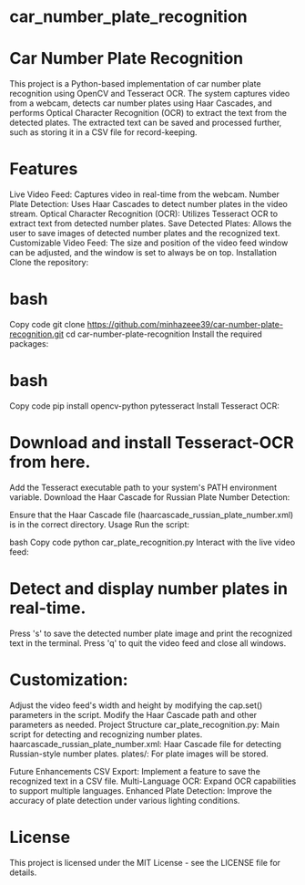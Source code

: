 # car_number_plate_recognition
# Car Number Plate Recognition
This project is a Python-based implementation of car number plate recognition using OpenCV and Tesseract OCR. The system captures video from a webcam, detects car number plates using Haar Cascades, and performs Optical Character Recognition (OCR) to extract the text from the detected plates. The extracted text can be saved and processed further, such as storing it in a CSV file for record-keeping.

# Features
Live Video Feed: Captures video in real-time from the webcam.
Number Plate Detection: Uses Haar Cascades to detect number plates in the video stream.
Optical Character Recognition (OCR): Utilizes Tesseract OCR to extract text from detected number plates.
Save Detected Plates: Allows the user to save images of detected number plates and the recognized text.
Customizable Video Feed: The size and position of the video feed window can be adjusted, and the window is set to always be on top.
Installation
Clone the repository:

# bash
Copy code
git clone https://github.com/minhazeee39/car-number-plate-recognition.git
cd car-number-plate-recognition
Install the required packages:

# bash
Copy code
pip install opencv-python pytesseract
Install Tesseract OCR:

# Download and install Tesseract-OCR from here.
Add the Tesseract executable path to your system's PATH environment variable.
Download the Haar Cascade for Russian Plate Number Detection:

Ensure that the Haar Cascade file (haarcascade_russian_plate_number.xml) is in the correct directory.
Usage
Run the script:

bash
Copy code
python car_plate_recognition.py
Interact with the live video feed:

# Detect and display number plates in real-time.
Press 's' to save the detected number plate image and print the recognized text in the terminal.
Press 'q' to quit the video feed and close all windows.
# Customization:
Adjust the video feed's width and height by modifying the cap.set() parameters in the script.
Modify the Haar Cascade path and other parameters as needed.
Project Structure
car_plate_recognition.py: Main script for detecting and recognizing number plates.
haarcascade_russian_plate_number.xml: Haar Cascade file for detecting Russian-style number plates.
plates/: For plate images will be stored.


Future Enhancements
CSV Export: Implement a feature to save the recognized text in a CSV file.
Multi-Language OCR: Expand OCR capabilities to support multiple languages.
Enhanced Plate Detection: Improve the accuracy of plate detection under various lighting conditions.


# License
This project is licensed under the MIT License - see the LICENSE file for details.


